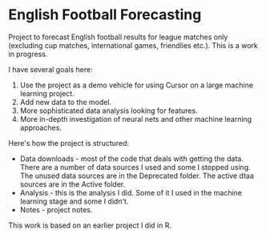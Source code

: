 # English Football Forecasting
Project to forecast English football results for league matches only (excluding cup matches, international games, friendlies etc.). This is a work in progress.

I have several goals here:
1. Use the project as a demo vehicle for using Cursor on a large machine learning project.
2. Add new data to the model.
3. More sophisticated data analysis looking for features.
4. More in-depth investigation of neural nets and other machine learning approaches.

Here's how the project is structured:
* Data downloads - most of the code that deals with getting the data. There are a number of data sources I used and some I stopped using. The unused data sources are in the Deprecated folder. The active dtaa sources are in the Active folder.
* Analysis - this is the analysis I did. Some of it I used in the machine learning stage and some I didn't.
* Notes - project notes.

This work is based on an earlier project I did in R.
